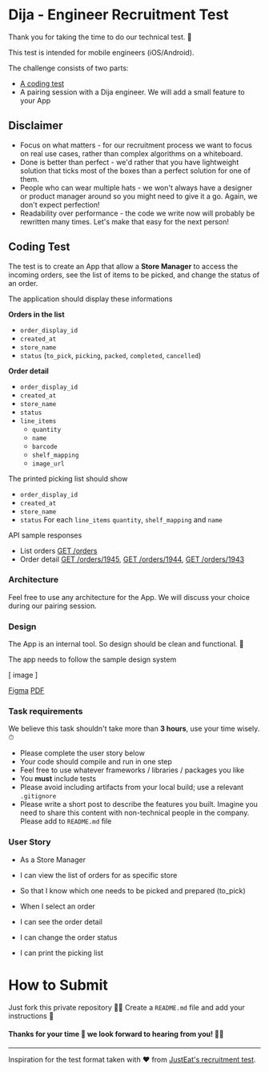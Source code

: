 Dija - Engineer Recruitment Test
==================================

Thank you for taking the time to do our technical test. 🙂

This test is intended for mobile engineers (iOS/Android).

The challenge consists of two parts:

* [A coding test](#coding-test)
* A pairing session with a Dija engineer. We will add a small feature to your App


## Disclaimer
- Focus on what matters - for our recruitment process we want to focus on real use cases, rather than complex algorithms on a whiteboard.
- Done is better than perfect - we'd rather that you have lightweight solution that ticks most of the boxes than a perfect solution for one of them.
- People who can wear multiple hats - we won't always have a designer or product manager around so you might need to give it a go. Again, we don't expect perfection!
- Readability over performance - the code we write now will probably be rewritten many times. Let's make that easy for the next person!


## Coding Test
The test is to create an App that allow a **Store Manager** to access the incoming orders, see the list of items to be picked, and change the status of an order.

The application should display these informations 

**Orders in the list**
- `order_display_id`
- `created_at`
- `store_name`
- `status` (`to_pick`, `picking`, `packed`, `completed`, `cancelled`)

**Order detail**
- `order_display_id`
- `created_at`
- `store_name`
- `status`
- `line_items`
  - `quantity`
  - `name`
  - `barcode`
  - `shelf_mapping`
  - `image_url`
	
The printed picking list should show
- `order_display_id`
- `created_at`
- `store_name`
- `status`
For each `line_items`
`quantity`, `shelf_mapping` and `name`


API sample responses
- List orders [GET /orders](fixtures/orders-list.json)
- Order detail [GET /orders/1945](fixtures/order-1945.json), [GET /orders/1944](fixtures/order-1944.json), [GET /orders/1943](fixtures/order-1943.json)


### Architecture
Feel free to use any architecture for the App. We will discuss your choice during our pairing session.

### Design
The App is an internal tool. So design should be clean and functional. 🙂 

The app needs to follow the sample design system 

[ image ]

[Figma](Design/design-system.fig)
[PDF](Design/design-system.pdf)


### Task requirements
We believe this task shouldn't take more than **3 hours**, use your time wisely. ⏱

- Please complete the user story below
- Your code should compile and run in one step
- Feel free to use whatever frameworks / libraries / packages you like
- You **must** include tests
- Please avoid including artifacts from your local build; use a relevant `.gitignore`
- Please write a short post to describe the features you built. Imagine you need to share this content with non-technical people in the company. Please add to `README.md` file

### User Story
- As a Store Manager
- I can view the list of orders for as specific store
- So that I know which one needs to be picked and prepared (to_pick)

- When I select an order
- I can see the order detail
- I can change the order status
- I can print the picking list



# How to Submit
Just fork this private repository 🧑‍💻
Create a `README.md` file and add your instructions 📝


#### Thanks for your time 🙏 we look forward to hearing from you! 🚀🚀

----

Inspiration for the test format taken with ❤️ from [JustEat's recruitment test](https://github.com/justeat/JustEat.RecruitmentTest).

